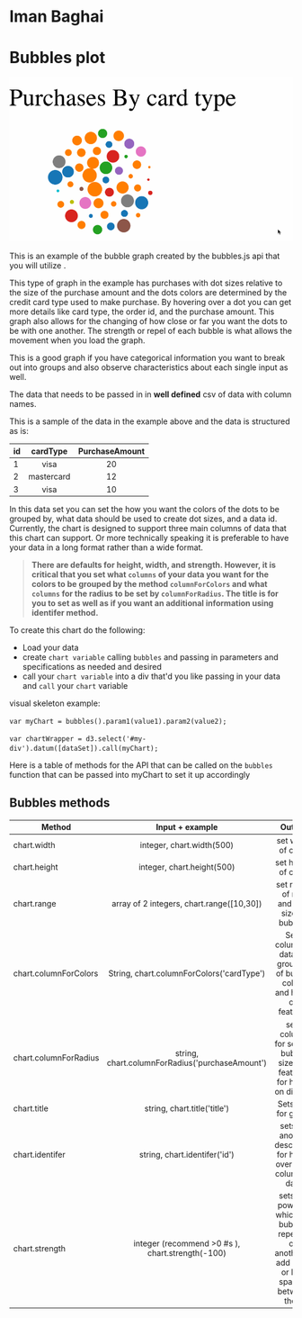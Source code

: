 # Iman Baghai

# Bubbles plot

![Complete example](./imgs/example5.gif)

This is an example of the bubble graph created by the bubbles.js api that you will utilize .

This type of graph in the example has purchases with dot sizes relative to the size of the purchase amount and the dots colors are determined by the credit card type used to make purchase. By hovering over a dot you can get more details like card type, the order id, and the purchase amount. This graph also allows for the changing of how close or far you want the dots to be with one another. The strength or repel of each bubble is what allows the movement when you load the graph.

This is a good graph if you have categorical information you want to break out into groups and also observe characteristics about each single input as well.

The data that needs to be passed in in **well defined** csv of data with column names.

This is a sample of the data in the example above and the data is structured as is:


| id        | cardType           | PurchaseAmount  |
| ------------- |:-------------:| :-----:|
| 1   | visa | 20 |
| 2    | mastercard  | 12 |
| 3 | visa      |    10 |

In this data set you can set the how you want the colors of the dots to be grouped by, what data should be used to create dot sizes, and a data id. Currently, the chart is designed to support three main columns of data that this chart can support. Or more technically speaking it is preferable to have your data in a long format rather than a wide format.

>**There are defaults for height, width, and strength. However, it is critical that you set what ```columns``` of your data you want for the colors to be grouped by the method ```columnForColors``` and what ```columns``` for the radius to be set by ```columnForRadius```. The title is for you to set as well as if you want an additional information using identifer method.**

To create this chart do the following:

- Load your data
- create  ```chart variable``` calling ```bubbles``` and passing in parameters and specifications as needed and desired
- call your ```chart variable``` into a div that'd you like passing in your data and ```call``` your ```chart``` variable

visual skeleton example:

```var myChart = bubbles().param1(value1).param2(value2);```

```var chartWrapper = d3.select('#my-div').datum([dataSet]).call(myChart);```


Here is a table of methods for the API that can be called on the ```bubbles``` function that can be passed into myChart to set it up accordingly

## Bubbles methods


| Method        | Input + example        | Output  
| ------------- |:-------------:| :-----:|
| chart.width   | integer, chart.width(500) | set width of chart |
| chart.height  | integer, chart.height(500)  | set height of chart|
| chart.range | array of 2 integers, chart.range([10,30])      |    set range of min and max size of bubbles|
| chart.columnForColors| String, chart.columnForColors('cardType') | Sets column of data for grouping of bubble colors and hover on features |
| chart.columnForRadius | string,  chart.columnForRadius('purchaseAmount')| sets column for setting bubble size and features for hover on display  |
|chart.title | string, chart.title('title') | Sets title for graph |
|chart.identifer| string, chart.identifer('id') | sets up another descriptor for hover over from column of data |
|chart.strength | integer (recommend >0 #s ), chart.strength(-100) | sets the power in which the bubbles repel off on another to add more or less spacing between them |
